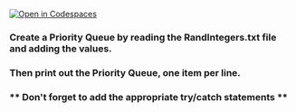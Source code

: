 [![Open in Codespaces](https://classroom.github.com/assets/launch-codespace-2972f46106e565e64193e422d61a12cf1da4916b45550586e14ef0a7c637dd04.svg)](https://classroom.github.com/open-in-codespaces?assignment_repo_id=16939638)
### Create a Priority Queue by reading the RandIntegers.txt file and adding the values.
### Then print out the Priority Queue, one item per line.
### ** Don't forget to add the appropriate try/catch statements **
